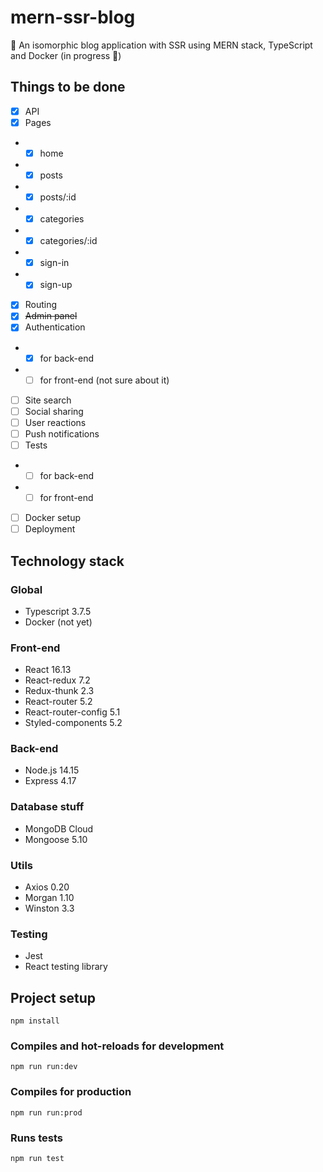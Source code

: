 # mern-ssr-blog
📰 An isomorphic blog application with SSR using MERN stack, TypeScript and Docker (in progress 🚧)

## Things to be done
- [x] API
- [x] Pages
- - [x] home 
- - [x] posts
- - [x] posts/:id 
- - [x] categories
- - [x] categories/:id
- - [x] sign-in
- - [x] sign-up
- [x] Routing
- [x] ~~Admin panel~~
- [x] Authentication
- - [x] for back-end
- - [ ] for front-end (not sure about it)
- [ ] Site search
- [ ] Social sharing
- [ ] User reactions
- [ ] Push notifications
- [ ] Tests
- - [ ] for back-end
- - [ ] for front-end
- [ ] Docker setup
- [ ] Deployment

## Technology stack

### Global
- Typescript 3.7.5
- Docker (not yet)

### Front-end
- React 16.13
- React-redux 7.2
- Redux-thunk 2.3
- React-router 5.2
- React-router-config 5.1
- Styled-components 5.2

### Back-end
- Node.js 14.15
- Express 4.17

### Database stuff
- MongoDB Cloud
- Mongoose 5.10

### Utils
- Axios 0.20
- Morgan 1.10
- Winston 3.3

### Testing
- Jest
- React testing library

## Project setup
```
npm install
```

### Compiles and hot-reloads for development
```
npm run run:dev
```

### Compiles for production
```
npm run run:prod
```

### Runs tests
```
npm run test
```
